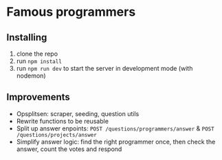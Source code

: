 # Famous programmers

## Installing

1. clone the repo
2. run `npm install`
3. run `npm run dev` to start the server in development mode (with nodemon)

## Improvements

- Opsplitsen: scraper, seeding, question utils
- Rewrite functions to be reusable
- Split up answer enpoints: `POST /questions/programmers/answer` & `POST /questions/projects/answer`
- Simplify answer logic: find the right programmer once, then check the answer, count the votes and respond
